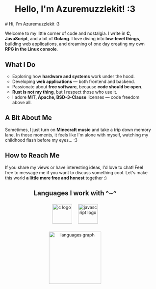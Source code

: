 <h1 align="center">Hello, I'm Azuremuzzlekit! :3</h1>

###

<ul>
# Hi, I'm Azuremuzzlekit :3

Welcome to my little corner of code and nostalgia. I write in **C, JavaScript**, and a bit of **Golang**. I love diving into **low-level things**, building web applications, and dreaming of one day creating my own **RPG in the Linux console**.

## What I Do
- Exploring how **hardware and systems** work under the hood.
- Developing **web applications** — both frontend and backend.
- Passionate about **free software**, because **code should be open**.
- **Rust is not my thing**, but I respect those who use it.
- I adore **MIT, Apache, BSD-3-Clause** licenses — code freedom above all.

## A Bit About Me
Sometimes, I just turn on **Minecraft music** and take a trip down memory lane. In those moments, it feels like I'm alone with myself, watching my childhood flash before my eyes... :3

## How to Reach Me
If you share my views or have interesting ideas, I'd love to chat! Feel free to message me if you want to discuss something cool. Let's make this world **a little more free and honest** together :)
</ul>

###

<h2 align="center">Languages I work with ^~^</h2>

###

<div align="center">
  <img src="https://cdn.jsdelivr.net/gh/devicons/devicon/icons/c/c-original.svg" height="64" alt="c logo"  />
  <img width="12" />
  <img src="https://cdn.jsdelivr.net/gh/devicons/devicon/icons/javascript/javascript-original.svg" height="64" alt="javascript logo"  />
</div>

###

<div align="center">
  <img src="https://github-readme-stats.vercel.app/api/top-langs?username=Azuremuzzlekit&locale=en&hide_title=true&layout=compact&card_width=320&langs_count=8&theme=default&hide_border=true&order=2" height="170" alt="languages graph"  />
</div>

###

